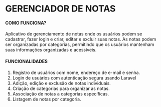 # GERENCIADOR DE NOTAS
#### COMO FUNCIONA?
<p>Aplicativo de gerenciamento de notas onde os usuários podem se cadastrar, fazer login e criar, editar e excluir suas notas. As notas podem ser organizadas por categorias, permitindo que os usuários mantenham suas informações organizadas e acessíveis.</p>

#### FUNCIONALIDADES
1. Registro de usuários com nome, endereço de e-mail e senha.
2. Login de usuários com autenticação segura usando Laravel
3. Adição, edição e exclusão de notas individuais.
4. Criação de categorias para organizar as notas.
5. Associação de notas a categorias específicas.
6. Listagem de notas por categoria. 